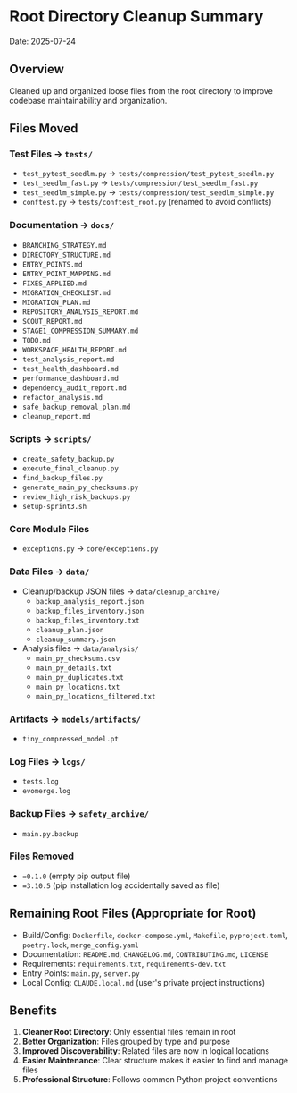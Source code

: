 # Root Directory Cleanup Summary

Date: 2025-07-24

## Overview
Cleaned up and organized loose files from the root directory to improve codebase maintainability and organization.

## Files Moved

### Test Files → `tests/`
- `test_pytest_seedlm.py` → `tests/compression/test_pytest_seedlm.py`
- `test_seedlm_fast.py` → `tests/compression/test_seedlm_fast.py`
- `test_seedlm_simple.py` → `tests/compression/test_seedlm_simple.py`
- `conftest.py` → `tests/conftest_root.py` (renamed to avoid conflicts)

### Documentation → `docs/`
- `BRANCHING_STRATEGY.md`
- `DIRECTORY_STRUCTURE.md`
- `ENTRY_POINTS.md`
- `ENTRY_POINT_MAPPING.md`
- `FIXES_APPLIED.md`
- `MIGRATION_CHECKLIST.md`
- `MIGRATION_PLAN.md`
- `REPOSITORY_ANALYSIS_REPORT.md`
- `SCOUT_REPORT.md`
- `STAGE1_COMPRESSION_SUMMARY.md`
- `TODO.md`
- `WORKSPACE_HEALTH_REPORT.md`
- `test_analysis_report.md`
- `test_health_dashboard.md`
- `performance_dashboard.md`
- `dependency_audit_report.md`
- `refactor_analysis.md`
- `safe_backup_removal_plan.md`
- `cleanup_report.md`

### Scripts → `scripts/`
- `create_safety_backup.py`
- `execute_final_cleanup.py`
- `find_backup_files.py`
- `generate_main_py_checksums.py`
- `review_high_risk_backups.py`
- `setup-sprint3.sh`

### Core Module Files
- `exceptions.py` → `core/exceptions.py`

### Data Files → `data/`
- Cleanup/backup JSON files → `data/cleanup_archive/`
  - `backup_analysis_report.json`
  - `backup_files_inventory.json`
  - `backup_files_inventory.txt`
  - `cleanup_plan.json`
  - `cleanup_summary.json`
- Analysis files → `data/analysis/`
  - `main_py_checksums.csv`
  - `main_py_details.txt`
  - `main_py_duplicates.txt`
  - `main_py_locations.txt`
  - `main_py_locations_filtered.txt`

### Artifacts → `models/artifacts/`
- `tiny_compressed_model.pt`

### Log Files → `logs/`
- `tests.log`
- `evomerge.log`

### Backup Files → `safety_archive/`
- `main.py.backup`

### Files Removed
- `=0.1.0` (empty pip output file)
- `=3.10.5` (pip installation log accidentally saved as file)

## Remaining Root Files (Appropriate for Root)
- Build/Config: `Dockerfile`, `docker-compose.yml`, `Makefile`, `pyproject.toml`, `poetry.lock`, `merge_config.yaml`
- Documentation: `README.md`, `CHANGELOG.md`, `CONTRIBUTING.md`, `LICENSE`
- Requirements: `requirements.txt`, `requirements-dev.txt`
- Entry Points: `main.py`, `server.py`
- Local Config: `CLAUDE.local.md` (user's private project instructions)

## Benefits
1. **Cleaner Root Directory**: Only essential files remain in root
2. **Better Organization**: Files grouped by type and purpose
3. **Improved Discoverability**: Related files are now in logical locations
4. **Easier Maintenance**: Clear structure makes it easier to find and manage files
5. **Professional Structure**: Follows common Python project conventions
